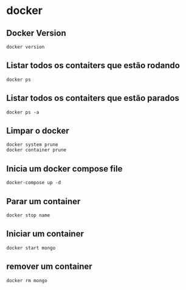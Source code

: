 # docker

## Docker Version

  `docker version`

## Listar todos os contaiters que estão rodando 

  `docker ps`

## Listar todos os contaiters que estão parados 

  `docker ps -a`

## Limpar o docker  

  `docker system prune`  
  `docker container prune`

## Inicia um docker compose file  

  `docker-compose up -d`  
 
## Parar um container  

  `docker stop name`  

## Iniciar um container  

  `docker start mongo`  

## remover um container  

  `docker rm mongo`  
